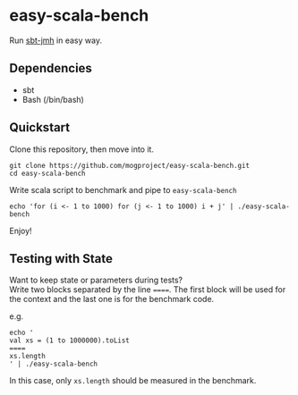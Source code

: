 # easy-scala-bench
Run [sbt-jmh](https://github.com/ktoso/sbt-jmh) in easy way.

## Dependencies

- sbt
- Bash (/bin/bash)

## Quickstart

Clone this repository, then move into it.

```
git clone https://github.com/mogproject/easy-scala-bench.git
cd easy-scala-bench
```

Write scala script to benchmark and pipe to ```easy-scala-bench```

```
echo 'for (i <- 1 to 1000) for (j <- 1 to 1000) i + j' | ./easy-scala-bench
```

Enjoy!

## Testing with State

Want to keep state or parameters during tests?  
Write two blocks separated by the line ```====```. The first block will be used for the context and the last one is for the benchmark code.

e.g.

```
echo '
val xs = (1 to 1000000).toList
====
xs.length
' | ./easy-scala-bench
```

In this case, only ```xs.length``` should be measured in the benchmark.